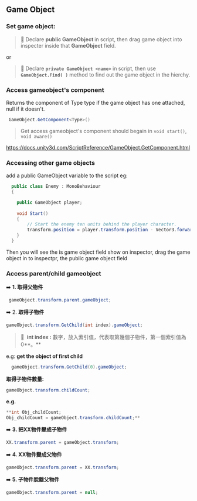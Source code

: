 ## Game Object

### Set game object:

> 📌 Declare **public GameObject <name>** in script, then drag game object into inspecter inside that **GameObject** field.
  
  or 

> 📌 Declare **``private GameObject <name>``** in script, then use **``GameObject.Find( )``** method to find out the game object in the hierchy.

### Access gameobject's component
Returns the component of Type type if the game object has one attached, null if it doesn't.
```cs
 GameObject.GetComponent<Type>() 
```
> Get access gameobject's component should begain in `void start()`, `void aware()`
  
https://docs.unity3d.com/ScriptReference/GameObject.GetComponent.html

### Accessing other game objects
add a public GameObject variable to the script
eg:
```cs
  public class Enemy : MonoBehaviour 
  {

    public GameObject player;
    
    void Start() 
    {
        // Start the enemy ten units behind the player character.
        transform.position = player.transform.position - Vector3.forward * 10f;
    }
  }
```

Then you will see the is game object field show on inspector,
drag the game object in to inspectpr, the public game object field
  
  
### Access parent/child gameobject

➡️ **1. 取得父物件**
```cs
 gameObject.transform.parent.gameObject; 
```

➡️ 2. **取得子物件**
```cs
gameObject.transform.GetChild(int index).gameObject;  
```  
> 📌  **int index :**  數字，放入索引值，代表取第幾個子物件，第一個索引值為0**。**

e.g:  **get the object of first child**
```cs
  gameObject.transform.GetChild(0).gameObject;
```
  
**取得子物件數量:**
```cs
gameObject.transform.childCount;
```
**e.g.** 

```csharp
**int Obj_childCount;
Obj_childCount = gameObject.transform.childCount;**
```

➡️  **3. 把XX物件變成子物件**
```cs
XX.transform.parent = gameObject.transform;
```
  
➡️ **4. XX物件變成父物件** 
```cs
gameObject.transform.parent = XX.transform;  
```
  
➡️ **5. 子物件脫離父物件**
```cs
gameObject.transform.parent = null;
```
